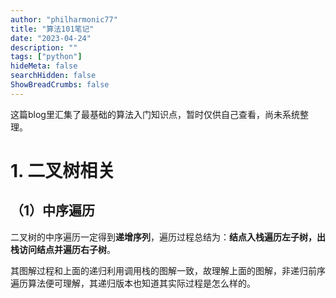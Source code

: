 ```yaml
---
author: "philharmonic77"
title: "算法101笔记"
date: "2023-04-24"
description: ""
tags: ["python"]
hideMeta: false
searchHidden: false
ShowBreadCrumbs: false
---
```


这篇blog里汇集了最基础的算法入门知识点，暂时仅供自己查看，尚未系统整理。   

# 1. 二叉树相关
## （1）中序遍历
二叉树的中序遍历一定得到**递增序列**，遍历过程总结为：**结点入栈遍历左子树，出栈访问结点并遍历右子树**。



其图解过程和上面的递归利用调用栈的图解一致，故理解上面的图解，非递归前序遍历算法便可理解，其递归版本也知道其实际过程是怎么样的。